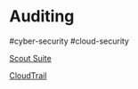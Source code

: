# Auditing
#cyber-security #cloud-security 

[Scout Suite](Cyber%20Security/Cloud%20Security/Scout%20Suite.md)

[CloudTrail](Cloud%20Computing/AWS/Monitoring/CloudTrail.md)